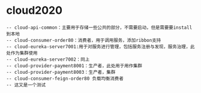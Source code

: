 # cloud2020
    -- cloud-api-common：主要用于存储一些公共的部分，不需要启动，但是需要要install到本地
    -- cloud-consumer-order80：消费者，用于调用服务，添加ribbon支持
    -- cloud-eureka-server7001:用于对服务进行管理，包括服务注册与发现，服务治理，此处作为集群使用
    -- cloud-eureka-server7002：同上
    -- cloud-provider-payment8001：生产者，此处用于用作集群
    -- cloud-provider-payment8003：生产者，集群
    -- cloud-consumer-feign-order80 负载均衡消费者
    -- 这又是一个测试
